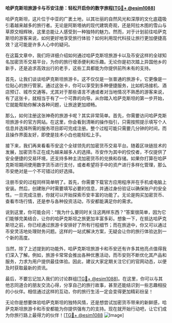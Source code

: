 **哈萨克斯坦旅游卡与币安注册：轻松开启你的数字旅程[[TG💪+ @esim1088](https://t.me/s/esim1088)]**

哈萨克斯坦，这片位于中亚的广袤土地，以其壮丽的自然风光和深厚的文化底蕴吸引着越来越多的旅行者。无论是阿斯塔纳的现代建筑奇观，还是阿拉木图的雪山与草原交相辉映，这里总能让人感受到一种独特的魅力。然而，对于计划前往哈萨克斯坦的游客来说，如何更好地享受旅行体验？如何利用现代科技让旅行更加便捷高效？这可能是许多人心中的疑问。

在这篇文章中，我们将详细介绍如何通过哈萨克斯坦旅游卡以及币安这样的全球知名加密货币交易平台，为你的旅行增添便利和乐趣。无论你是初次踏上异国他乡的新手，还是追求高效出行的老手，这些工具都能为你提供前所未有的支持。

首先，让我们谈谈哈萨克斯坦旅游卡。这不仅仅是一张普通的旅游卡，它更像是一位贴心的旅行管家。通过这张卡，你可以享受到多种便捷服务，比如机场接机、酒店预订、城市交通等。尤其对于那些语言不通或者对当地情况不熟悉的游客来说，有了这张卡，就相当于有了一个可靠的向导。从你踏入哈萨克斯坦的第一步开始，它就能帮助你解决各种问题，让旅途更加顺畅。

那么，如何注册这张神奇的旅游卡呢？其实非常简单。首先，你需要访问哈萨克斯坦旅游卡的官方网站。在这里，你会看到清晰的操作指引，只需按照提示填写个人信息并选择所需的服务项目即可完成注册。整个过程可能只需要几分钟的时间，而且操作界面友好，即使是技术小白也能轻松上手。

接下来，我们再来看看币安这个全球领先的加密货币交易平台。随着区块链技术的发展，加密货币正在成为越来越多人的选择。币安作为其中的佼佼者，不仅提供了安全便捷的交易环境，还支持多种主流加密货币的兑换和存储。如果你打算在哈萨克斯坦期间使用数字货币进行支付，或者希望将手中的资产进行多样化管理，那么币安绝对是一个不可错过的好选择。

注册币安的过程同样简单明了。首先，你需要下载官方应用程序并在手机或电脑上安装。然后，创建账户时需要填写必要的信息，并通过身份验证以确保账户的安全性。一旦完成注册，你就可以开始探索币安丰富的功能了。无论是购买加密货币、查看市场行情，还是参与各种投资活动，币安都能满足你的需求。

说到这里，你可能会问：“我为什么要同时关注这两样东西？”答案很简单，因为它们能够完美结合，让你的哈萨克斯坦之旅更加丰富多彩。想象一下，在抵达哈萨克斯坦之前，你已经通过旅游卡安排好了所有行程细节；而在旅途中，你又可以通过币安灵活地处理财务问题。这样的一站式解决方案，无疑会让你的旅行体验达到一个新的高度。

当然，除了上述提到的功能外，哈萨克斯坦旅游卡和币安还有许多其他亮点值得我们深入了解。例如，旅游卡常常会推出各种优惠活动，而币安则不断优化其产品和服务，力求为用户提供最佳体验。因此，建议大家定期关注它们的官网动态，以便及时获取最新的资讯。

最后，不要忘记加入我们的讨论群组[[TG💪+ @esim1088](https://t.me/s/esim1088)]。在这里，你可以与其他志同道合的朋友交流心得，分享自己的旅行故事，甚至还能结识到一些志趣相投的小伙伴。相信通过这样的互动，你的旅行生活一定会变得更加精彩纷呈！

无论你是想要体验哈萨克斯坦的独特风情，还是想尝试加密货币带来的新鲜感，哈萨克斯坦旅游卡和币安都能为你提供强有力的支持。现在就开始行动吧，让它们成为你旅行路上最得力的伙伴！[[TG💪+ @esim1088](https://t.me/s/esim1088) ![Image](https://i.postimg.cc/4NQfJmqS/Snipaste-2025-05-13-00-14-12.png)]